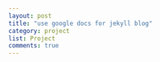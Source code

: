 ```yaml
---
layout: post
title: "use google docs for jekyll blog"
category: project
list: Project
comments: true
---
```


<div class='fetchDocsHere'></div>

<script>
    const data_link = "https://docs.google.com/document/d/e/2PACX-1vTUdvNBnF_sTeHxC8Z0ve-WZ_c6SNEo-_RHGRquHwhlUY_p5GSzHLjSL0sZvuGuapdlUfdQA8XWKhRM/pub?embedded=true"
    fetchDocs(data_link)
</script>
